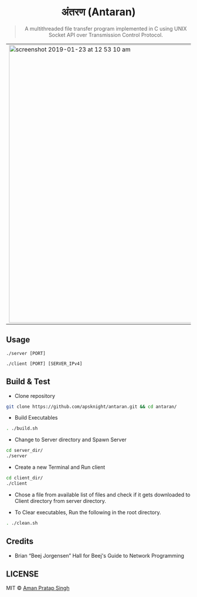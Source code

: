 <center>

# अंतरण (Antaran)
> A multithreaded file transfer program implemented in C using UNIX Socket API over Transmission Control Protocol.

<table>
<tr>
<td>
<img width="756" alt="screenshot 2019-01-23 at 12 53 10 am" src="https://user-images.githubusercontent.com/19551774/51559969-5b34bd00-1ea9-11e9-8600-b204a9614bab.png">
</td>
<td>
<img width="531" alt="" src="https://user-images.githubusercontent.com/19551774/51559968-5b34bd00-1ea9-11e9-885e-1b8f17829000.png">
</td>
</tr>
</table>
</center>

## Usage
```
./server [PORT]
```
```
./client [PORT] [SERVER_IPv4]
```
## Build & Test
- Clone repository
```bash
git clone https://github.com/apsknight/antaran.git && cd antaran/
```
- Build Executables
```bash
. ./build.sh
```
- Change to Server directory and Spawn Server
```bash
cd server_dir/
./server
```
- Create a new Terminal and Run client
```bash
cd client_dir/
./client
```
- Chose a file from available list of files and check if it gets downloaded to Client directory from server directory.

- To Clear executables, Run the following in the root directory.
```bash
. ./clean.sh
```

## Credits
- Brian “Beej Jorgensen” Hall for Beej's Guide to Network Programming

## LICENSE
MIT © [Aman Pratap Singh](https://aps.mit-license.org)
